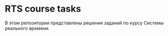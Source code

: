 # RTS course tasks

В этом репозитории представлены решения заданий по курсу Системы реального времени.
